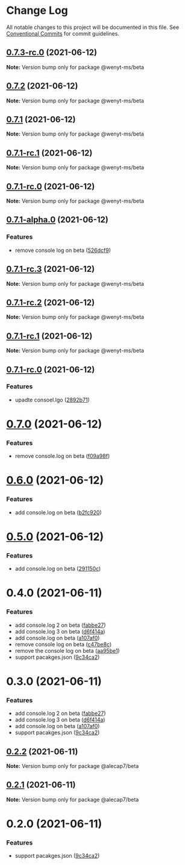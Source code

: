 # Change Log

All notable changes to this project will be documented in this file.
See [Conventional Commits](https://conventionalcommits.org) for commit guidelines.

## [0.7.3-rc.0](https://github.com/wenytang-ms-123/TestSecrets/compare/@wenyt-ms/beta@0.7.2...@wenyt-ms/beta@0.7.3-rc.0) (2021-06-12)

**Note:** Version bump only for package @wenyt-ms/beta





## [0.7.2](https://github.com/wenytang-ms-123/TestSecrets/compare/@wenyt-ms/beta@0.7.1...@wenyt-ms/beta@0.7.2) (2021-06-12)

**Note:** Version bump only for package @wenyt-ms/beta





## [0.7.1](https://github.com/wenytang-ms-123/TestSecrets/compare/@wenyt-ms/beta@0.7.1-alpha.0...@wenyt-ms/beta@0.7.1) (2021-06-12)

**Note:** Version bump only for package @wenyt-ms/beta





## [0.7.1-rc.1](https://github.com/wenytang-ms-123/TestSecrets/compare/@wenyt-ms/beta@0.7.1-alpha.0...@wenyt-ms/beta@0.7.1-rc.1) (2021-06-12)

**Note:** Version bump only for package @wenyt-ms/beta





## [0.7.1-rc.0](https://github.com/wenytang-ms-123/TestSecrets/compare/@wenyt-ms/beta@0.7.1-alpha.0...@wenyt-ms/beta@0.7.1-rc.0) (2021-06-12)

**Note:** Version bump only for package @wenyt-ms/beta





## [0.7.1-alpha.0](https://github.com/wenytang-ms-123/TestSecrets/compare/@wenyt-ms/beta@0.7.1-rc.3...@wenyt-ms/beta@0.7.1-alpha.0) (2021-06-12)


### Features

* remove console log on beta ([526dcf9](https://github.com/wenytang-ms-123/TestSecrets/commit/526dcf952c93d9c4da69b150495112be75502e34))





## [0.7.1-rc.3](https://github.com/wenytang-ms-123/TestSecrets/compare/@wenyt-ms/beta@0.7.1-rc.2...@wenyt-ms/beta@0.7.1-rc.3) (2021-06-12)

**Note:** Version bump only for package @wenyt-ms/beta





## [0.7.1-rc.2](https://github.com/wenytang-ms-123/TestSecrets/compare/@wenyt-ms/beta@0.7.1-rc.1...@wenyt-ms/beta@0.7.1-rc.2) (2021-06-12)

**Note:** Version bump only for package @wenyt-ms/beta





## [0.7.1-rc.1](https://github.com/wenytang-ms-123/TestSecrets/compare/@wenyt-ms/beta@0.7.1-rc.0...@wenyt-ms/beta@0.7.1-rc.1) (2021-06-12)

**Note:** Version bump only for package @wenyt-ms/beta





## [0.7.1-rc.0](https://github.com/wenytang-ms-123/TestSecrets/compare/@wenyt-ms/beta@0.7.0...@wenyt-ms/beta@0.7.1-rc.0) (2021-06-12)


### Features

* upadte consoel.lgo ([2892b71](https://github.com/wenytang-ms-123/TestSecrets/commit/2892b71a619c53aacf91f322d8bd8dc01841514b))





# [0.7.0](https://github.com/wenytang-ms-123/TestSecrets/compare/@wenyt-ms/beta@0.6.0...@wenyt-ms/beta@0.7.0) (2021-06-12)


### Features

* remove console.log on beta ([f09a98f](https://github.com/wenytang-ms-123/TestSecrets/commit/f09a98f330f69e9ad9e72826ec53f160ebd746ab))





# [0.6.0](https://github.com/wenytang-ms-123/TestSecrets/compare/@wenyt-ms/beta@0.5.0...@wenyt-ms/beta@0.6.0) (2021-06-12)


### Features

* add console.log on beta ([b2fc920](https://github.com/wenytang-ms-123/TestSecrets/commit/b2fc9204640c502c832a016b6a3ba651548e0b8c))





# [0.5.0](https://github.com/wenytang-ms-123/TestSecrets/compare/@wenyt-ms/beta@0.4.0...@wenyt-ms/beta@0.5.0) (2021-06-12)


### Features

* add console.log on beta ([291150c](https://github.com/wenytang-ms-123/TestSecrets/commit/291150cea23c4767b8fb676f1db967a4b1bddb6c))





# 0.4.0 (2021-06-11)


### Features

* add console.log 2 on beta ([fabbe27](https://github.com/wenytang-ms-123/TestSecrets/commit/fabbe27a3a43af7c30ef117103ca6093175eb194))
* add console.log 3 on beta ([d6f414a](https://github.com/wenytang-ms-123/TestSecrets/commit/d6f414ad8bb8fe3bfa8207c9a232141f13569074))
* add console.log on beta ([a107af0](https://github.com/wenytang-ms-123/TestSecrets/commit/a107af0610a357fa464c7429f8ba5d2f820698c5))
* remove console log on beta ([c47be8c](https://github.com/wenytang-ms-123/TestSecrets/commit/c47be8ce48cc322bc28d9be6667a980cbc2c5a53))
* remove the console log on beta ([aa95be1](https://github.com/wenytang-ms-123/TestSecrets/commit/aa95be100e13feb0e1494260d388c25eb7933670))
* support pacakges.json ([9c34ca2](https://github.com/wenytang-ms-123/TestSecrets/commit/9c34ca2b4908ff163b48870810fe583ff171bfa7))





# 0.3.0 (2021-06-11)


### Features

* add console.log 2 on beta ([fabbe27](https://github.com/wenytang-ms-123/TestSecrets/commit/fabbe27a3a43af7c30ef117103ca6093175eb194))
* add console.log 3 on beta ([d6f414a](https://github.com/wenytang-ms-123/TestSecrets/commit/d6f414ad8bb8fe3bfa8207c9a232141f13569074))
* add console.log on beta ([a107af0](https://github.com/wenytang-ms-123/TestSecrets/commit/a107af0610a357fa464c7429f8ba5d2f820698c5))
* support pacakges.json ([9c34ca2](https://github.com/wenytang-ms-123/TestSecrets/commit/9c34ca2b4908ff163b48870810fe583ff171bfa7))





## [0.2.2](https://github.com/wenytang-ms-123/TestSecrets/compare/@alecap7/beta@0.2.1...@alecap7/beta@0.2.2) (2021-06-11)

**Note:** Version bump only for package @alecap7/beta





## [0.2.1](https://github.com/wenytang-ms-123/TestSecrets/compare/@alecap7/beta@0.2.0...@alecap7/beta@0.2.1) (2021-06-11)

**Note:** Version bump only for package @alecap7/beta





# 0.2.0 (2021-06-11)


### Features

* support pacakges.json ([9c34ca2](https://github.com/wenytang-ms-123/TestSecrets/commit/9c34ca2b4908ff163b48870810fe583ff171bfa7))
